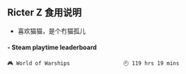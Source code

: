 ## Ricter Z 食用说明
- 喜欢猫猫，是个冇猫孤儿

<!-- steam-box start -->
#### - Steam playtime leaderboard
```text
🎮 World of Warships                 🕘 119 hrs 19 mins
```
<!-- Powered by https://github.com/YouEclipse/steam-box . -->
<!-- steam-box end -->
